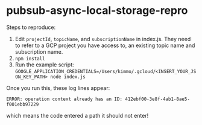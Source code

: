 # pubsub-async-local-storage-repro


Steps to reproduce:

1. Edit `projectId`, `topicName`, and `subscriptionName` in index.js. They need to refer to a GCP project you have access to, an existing topic name and subscription name.
1. `npm install`
1. Run the example script: `GOOGLE_APPLICATION_CREDENTIALS=/Users/kimmo/.gcloud/<INSERT_YOUR_JSON_KEY_PATH> node index.js`


Once you run this, these log lines appear:

```
ERROR: operation context already has an ID: 412ebf00-3e8f-4ab1-8ae5-f001ebb97229
```

which means the code entered a path it should not enter!